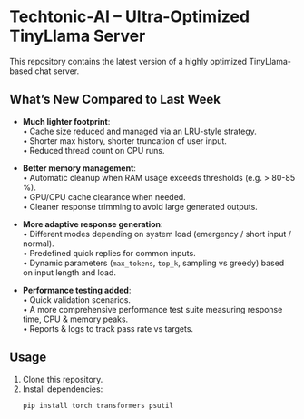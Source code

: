 # Techtonic-AI – Ultra-Optimized TinyLlama Server

This repository contains the latest version of a highly optimized TinyLlama-based chat server.  

## What’s New Compared to Last Week

- **Much lighter footprint**:  
  • Cache size reduced and managed via an LRU-style strategy.  
  • Shorter max history, shorter truncation of user input.  
  • Reduced thread count on CPU runs.  

- **Better memory management**:  
  • Automatic cleanup when RAM usage exceeds thresholds (e.g. > 80-85 %).  
  • GPU/CPU cache clearance when needed.  
  • Cleaner response trimming to avoid large generated outputs.

- **More adaptive response generation**:  
  • Different modes depending on system load (emergency / short input / normal).  
  • Predefined quick replies for common inputs.  
  • Dynamic parameters (`max_tokens`, `top_k`, sampling vs greedy) based on input length and load.

- **Performance testing added**:  
  • Quick validation scenarios.  
  • A more comprehensive performance test suite measuring response time, CPU & memory peaks.  
  • Reports & logs to track pass rate vs targets.

## Usage

1. Clone this repository.  
2. Install dependencies:  
   ```bash
   pip install torch transformers psutil

